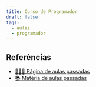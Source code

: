 ```yaml
---
title: Curso de Programador
draft: false
tags:
  - aulas
  - programador
---
```


## Referências

- [👨🏻‍💻 Página de aulas passadas](https://jocile.notion.site/Programador-de-Sistemas-Site-4e2b34158da7449fbaa498d7e83a6dd9)
- [📚 Matéria de aulas passadas](https://jocile.com/aulas/tags/programador/)
